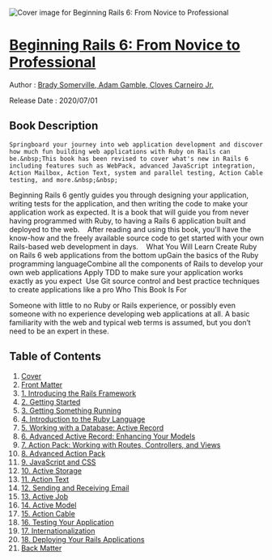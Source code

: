 ![Cover image for Beginning Rails 6: From Novice to Professional](https://imgdetail.ebookreading.net/cover/cover/20200920/EB9781484257166.jpg)

[Beginning Rails 6: From Novice to Professional](https://ebookreading.net/view/book/Beginning+Rails+6%3A+From+Novice+to+Professional-EB9781484257166_1.html "Beginning Rails 6: From Novice to Professional")
====================================================================================================================

Author : [Brady Somerville](https://ebookreading.net/search/author/Brady+Somerville),[ 
            Adam Gamble](https://ebookreading.net/search/author/+%0D%0A++++++++++++Adam+Gamble),[ 
            Cloves Carneiro Jr.](https://ebookreading.net/search/author/+%0D%0A++++++++++++Cloves+Carneiro+Jr.)

Release Date : 2020/07/01

Book Description
-----------------


    
    Springboard your journey into web application development and discover how much fun building web applications with Ruby on Rails can be.&nbsp;This book has been revised to cover what's new in Rails 6 including features such as WebPack, advanced JavaScript integration, Action Mailbox, Action Text, system and parallel testing, Action Cable testing, and more.&nbsp;&nbsp;
Beginning Rails 6 gently guides you through designing your application, writing tests for the application, and then writing the code to make your application work as expected. It is a book that will guide you from never having programmed with Ruby, to having a Rails 6 application built and deployed to the web.&nbsp;&nbsp;&nbsp;
After reading and using this book, you'll have the know-how and the freely available source code to get started with your own Rails-based web development in days.&nbsp;&nbsp;&nbsp;
What You Will Learn
Create Ruby on Rails 6 web      applications from the bottom upGain the basics of the Ruby      programming languageCombine all the components      of Rails to develop your own web applications&nbsp;Apply TDD to make sure your      application works exactly as you expect&nbsp;&nbsp;Use Git source control and      best practice techniques to create applications like a pro&nbsp;Who This Book Is For&nbsp;

Someone with little to no Ruby or Rails experience, or possibly even someone with no experience developing web applications at all.&nbsp;A basic familiarity with the web and typical web terms is assumed, but you don’t need to be an expert in these.

  
  

Table of Contents
-----------------

1. [Cover](https://ebookreading.net/view/book/Beginning+Rails+6%3A+From+Novice+to+Professional-EB9781484257166_1.html)
1. [Front Matter](https://ebookreading.net/view/book/Beginning+Rails+6%3A+From+Novice+to+Professional-EB9781484257166_2.html)
1. [1.&nbsp;Introducing the Rails Framework](https://ebookreading.net/view/book/Beginning+Rails+6%3A+From+Novice+to+Professional-EB9781484257166_3.html)
1. [2.&nbsp;Getting Started](https://ebookreading.net/view/book/Beginning+Rails+6%3A+From+Novice+to+Professional-EB9781484257166_4.html)
1. [3.&nbsp;Getting Something Running](https://ebookreading.net/view/book/Beginning+Rails+6%3A+From+Novice+to+Professional-EB9781484257166_5.html)
1. [4.&nbsp;Introduction to the Ruby Language](https://ebookreading.net/view/book/Beginning+Rails+6%3A+From+Novice+to+Professional-EB9781484257166_6.html)
1. [5.&nbsp;Working with a Database: Active Record](https://ebookreading.net/view/book/Beginning+Rails+6%3A+From+Novice+to+Professional-EB9781484257166_7.html)
1. [6.&nbsp;Advanced Active Record: Enhancing Your Models](https://ebookreading.net/view/book/Beginning+Rails+6%3A+From+Novice+to+Professional-EB9781484257166_8.html)
1. [7.&nbsp;Action Pack: Working with Routes, Controllers, and Views](https://ebookreading.net/view/book/Beginning+Rails+6%3A+From+Novice+to+Professional-EB9781484257166_9.html)
1. [8.&nbsp;Advanced Action Pack](https://ebookreading.net/view/book/Beginning+Rails+6%3A+From+Novice+to+Professional-EB9781484257166_10.html)
1. [9.&nbsp;JavaScript and CSS](https://ebookreading.net/view/book/Beginning+Rails+6%3A+From+Novice+to+Professional-EB9781484257166_11.html)
1. [10.&nbsp;Active Storage](https://ebookreading.net/view/book/Beginning+Rails+6%3A+From+Novice+to+Professional-EB9781484257166_12.html)
1. [11.&nbsp;Action Text](https://ebookreading.net/view/book/Beginning+Rails+6%3A+From+Novice+to+Professional-EB9781484257166_13.html)
1. [12.&nbsp;Sending and Receiving Email](https://ebookreading.net/view/book/Beginning+Rails+6%3A+From+Novice+to+Professional-EB9781484257166_14.html)
1. [13.&nbsp;Active Job](https://ebookreading.net/view/book/Beginning+Rails+6%3A+From+Novice+to+Professional-EB9781484257166_15.html)
1. [14.&nbsp;Active Model](https://ebookreading.net/view/book/Beginning+Rails+6%3A+From+Novice+to+Professional-EB9781484257166_16.html)
1. [15.&nbsp;Action Cable](https://ebookreading.net/view/book/Beginning+Rails+6%3A+From+Novice+to+Professional-EB9781484257166_17.html)
1. [16.&nbsp;Testing Your Application](https://ebookreading.net/view/book/Beginning+Rails+6%3A+From+Novice+to+Professional-EB9781484257166_18.html)
1. [17.&nbsp;Internationalization](https://ebookreading.net/view/book/Beginning+Rails+6%3A+From+Novice+to+Professional-EB9781484257166_19.html)
1. [18.&nbsp;Deploying Your Rails Applications](https://ebookreading.net/view/book/Beginning+Rails+6%3A+From+Novice+to+Professional-EB9781484257166_20.html)
1. [Back Matter](https://ebookreading.net/view/book/Beginning+Rails+6%3A+From+Novice+to+Professional-EB9781484257166_21.html)
